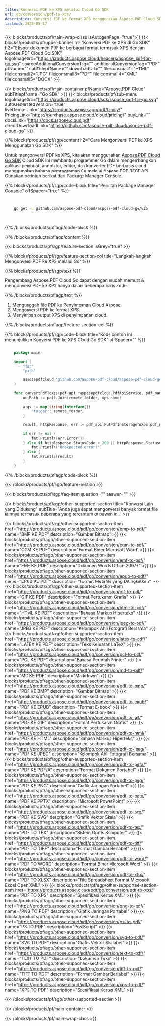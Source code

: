 ```yaml
---
title: Konversi PDF ke XPS melalui Cloud Go SDK
url: go/conversion/pdf-to-xps/
description: Konversi PDF ke format XPS menggunakan Aspose.PDF Cloud SDK untuk Go. Pertahankan integritas tata letak.
lastmod: 2025-05-17
---
```


{{< blocks/products/pf/main-wrap-class isAutogenPage="true">}}
{{< blocks/products/pf/upper-banner h1="Konversi PDF ke XPS di Go SDK" h2="Ekspor dokumen PDF ke berbagai format termasuk XPS dengan Aspose.PDF Cloud Go SDK" logoImageSrc="https://products.aspose.cloud/headers/aspose_pdf-for-go.svg" sourceAdditionalConversionTag="" additionalConversionTag="PDF" pfName="" subTitlepfName="" downloadUrl="" fileiconsmall1="HTML" fileiconsmall2="JPG" fileiconsmall3="PDF" fileiconsmall4="XML" fileiconsmall5="DOCX" >}}

{{< blocks/products/pf/main-container pfName="Aspose.PDF Cloud" subTitlepfName="Go SDK" >}}
{{< blocks/products/pf/sub-menu logoImageSrc="https://products.aspose.cloud/sdk/aspose_pdf-for-go.svg"
autoGeneratedVersion="true"
liveDemosLink="https://products.aspose.app/pdf/family/" PricingLink="https://purchase.aspose.cloud/cloud/pricing/" buyLink="" docsLink="https://docs.aspose.cloud/pdf"  directDownloadLink="https://github.com/aspose-pdf-cloud/aspose-pdf-cloud-go" >}}

{{% blocks/products/pf/agp/content h2="Cara Mengonversi PDF ke XPS Menggunakan Go SDK" %}}

Untuk mengonversi PDF ke XPS, kita akan menggunakan
[Aspose.PDF Cloud Go SDK](https://products.aspose.cloud/pdf/go/)
Cloud SDK ini membantu programmer Go dalam mengembangkan aplikasi pembuat, annotator, editor, dan konverter PDF berbasis cloud menggunakan bahasa pemrograman Go melalui Aspose.PDF REST API. Gunakan perintah berikut dari Package Manager Console.

{{% blocks/products/pf/agp/code-block title="Perintah Package Manager Console" offSpacer="true" %}}

```bash

     
    go get -u github.com/aspose-pdf-cloud/aspose-pdf-cloud-go/v25
     
     

```

{{% /blocks/products/pf/agp/code-block %}}

{{% /blocks/products/pf/agp/content %}}

{{< blocks/products/pf/agp/feature-section isGrey="true" >}}

{{% blocks/products/pf/agp/feature-section-col title="Langkah-langkah Mengonversi PDF ke XPS melalui Go" %}}

{{% blocks/products/pf/agp/text %}}

Pengembang Aspose.PDF Cloud Go dapat dengan mudah memuat & mengonversi PDF ke XPS hanya dalam beberapa baris kode.

{{% /blocks/products/pf/agp/text %}}

1. Mengunggah file PDF ke Penyimpanan Cloud Aspose.
1. Mengonversi PDF ke format XPS.
1. Menyimpan output XPS di penyimpanan cloud.

{{% /blocks/products/pf/agp/feature-section-col %}}

{{% blocks/products/pf/agp/code-block title="Kode contoh ini menunjukkan Konversi PDF ke XPS Cloud Go SDK" offSpacer="" %}}

```go

    package main

    import (
        "fmt"
        "path"

        asposepdfcloud "github.com/aspose-pdf-cloud/aspose-pdf-cloud-go/v25"
    )

    func convertPdfToXps(pdf_api *asposepdfcloud.PdfApiService, pdf_name string, xps_name string, remote_folder string) {
        outPath := path.Join(remote_folder, xps_name)

        args := map[string]interface{}{
            "folder": remote_folder,
        }

        result, httpResponse, err := pdf_api.PutPdfInStorageToXps(pdf_name, outPath, args)

        if err != nil {
            fmt.Println(err.Error())
        } else if httpResponse.StatusCode < 200 || httpResponse.StatusCode > 299 {
            fmt.Println("Unexpected error!")
        } else {
            fmt.Println(result)
        }
    }
```

{{% /blocks/products/pf/agp/code-block %}}

{{< /blocks/products/pf/agp/feature-section >}}

{{< blocks/products/pf/agp/faq-item question="" answer="" >}}

{{< blocks/products/pf/agp/other-supported-section title="Konversi Lain yang Didukung" subTitle="Anda juga dapat mengonversi banyak format file lainnya termasuk beberapa yang tercantum di bawah ini." >}}

{{< blocks/products/pf/agp/other-supported-section-item href="https://products.aspose.cloud/pdf/go/conversion/bmp-to-pdf/" name="BMP KE PDF" description="Gambar Bitmap" >}}
{{< blocks/products/pf/agp/other-supported-section-item href="https://products.aspose.cloud/pdf/go/conversion/cgm-to-pdf/" name="CGM KE PDF" description="Format Biner Microsoft Word" >}}
{{< blocks/products/pf/agp/other-supported-section-item href="https://products.aspose.cloud/pdf/go/conversion/emf-to-pdf/" name="EMF KE PDF" description="Dokumen Words Office 2007+" >}}
{{< blocks/products/pf/agp/other-supported-section-item href="https://products.aspose.cloud/pdf/go/conversion/epub-to-pdf/" name="EPUB KE PDF" description="Format Metafile yang Ditingkatkan" >}}
{{< blocks/products/pf/agp/other-supported-section-item href="https://products.aspose.cloud/pdf/go/conversion/gif-to-pdf/" name="GIF KE PDF" description="Format Pertukaran Grafis" >}}
{{< blocks/products/pf/agp/other-supported-section-item href="https://products.aspose.cloud/pdf/go/conversion/html-to-pdf/" name="HTML KE PDF" description="Bahasa Markup Hiperteks" >}}
{{< blocks/products/pf/agp/other-supported-section-item href="https://products.aspose.cloud/pdf/go/conversion/jpeg-to-pdf/" name="JPEG KE PDF" description="Kelompok Ahli Fotografi Bersama" >}}
{{< blocks/products/pf/agp/other-supported-section-item href="https://products.aspose.cloud/pdf/go/conversion/latex-to-pdf/" name="LATEX KE PDF" description="Teks Keluaran LaTeX" >}}
{{< blocks/products/pf/agp/other-supported-section-item href="https://products.aspose.cloud/pdf/go/conversion/pcl-to-pdf/" name="PCL KE PDF" description="Bahasa Perintah Printer" >}}
{{< blocks/products/pf/agp/other-supported-section-item href="https://products.aspose.cloud/pdf/go/conversion/md-to-pdf/" name="MD KE PDF" description="Markdown" >}}
{{< blocks/products/pf/agp/other-supported-section-item href="https://products.aspose.cloud/pdf/go/conversion/pdf-to-bmp/" name="PDF KE BMP" description="Gambar Bitmap" >}}
{{< blocks/products/pf/agp/other-supported-section-item href="https://products.aspose.cloud/pdf/go/conversion/pdf-to-epub/" name="PDF KE EPUB" description="Format E-book" >}}
{{< blocks/products/pf/agp/other-supported-section-item href="https://products.aspose.cloud/pdf/go/conversion/pdf-to-gif/" name="PDF KE GIF" description="Format Pertukaran Grafis" >}}
{{< blocks/products/pf/agp/other-supported-section-item href="https://products.aspose.cloud/pdf/go/conversion/pdf-to-html/" name="PDF KE HTML" description="Bahasa Markup Hiperteks" >}}
{{< blocks/products/pf/agp/other-supported-section-item href="https://products.aspose.cloud/pdf/go/conversion/pdf-to-jpeg/" name="PDF KE JPEG" description="Kelompok Ahli Fotografi Bersama" >}}
{{< blocks/products/pf/agp/other-supported-section-item href="https://products.aspose.cloud/pdf/go/conversion/pdf-to-pdfa/" name="PDF KE PDF/A" description="Format Dokumen Portabel" >}}
{{< blocks/products/pf/agp/other-supported-section-item href="https://products.aspose.cloud/pdf/go/conversion/pdf-to-png/" name="PDF KE PNG" description="Grafik Jaringan Portabel" >}}
{{< blocks/products/pf/agp/other-supported-section-item href="https://products.aspose.cloud/pdf/go/conversion/pdf-to-pptx/" name="PDF KE PPTX" description="Microsoft PowerPoint" >}}
{{< blocks/products/pf/agp/other-supported-section-item href="https://products.aspose.cloud/pdf/go/conversion/pdf-to-svg/" name="PDF KE SVG" description="Grafik Vektor Skala" >}}
{{< blocks/products/pf/agp/other-supported-section-item href="https://products.aspose.cloud/pdf/go/conversion/pdf-to-tex/" name="PDF TO TEX" description="Sistem Grafis Komputer" >}}
{{< blocks/products/pf/agp/other-supported-section-item href="https://products.aspose.cloud/pdf/go/conversion/pdf-to-tiff/" name="PDF TO TIFF" description="Format Gambar Berlabel" >}}
{{< blocks/products/pf/agp/other-supported-section-item href="https://products.aspose.cloud/pdf/go/conversion/pdf-to-word/" name="PDF TO WORD" description="Format Biner Microsoft Word" >}}
{{< blocks/products/pf/agp/other-supported-section-item href="https://products.aspose.cloud/pdf/go/conversion/pdf-to-xlsx/" name="PDF TO XLSX" description="File Spreadsheet Format Microsoft Excel Open XML" >}}
{{< blocks/products/pf/agp/other-supported-section-item href="https://products.aspose.cloud/pdf/go/conversion/pdf-to-xps/" name="PDF TO XPS" description="Spesifikasi Kertas XML" >}}
{{< blocks/products/pf/agp/other-supported-section-item href="https://products.aspose.cloud/pdf/go/conversion/png-to-pdf/" name="PNG TO PDF" description="Grafik Jaringan Portabel" >}}
{{< blocks/products/pf/agp/other-supported-section-item href="https://products.aspose.cloud/pdf/go/conversion/ps-to-pdf/" name="PS TO PDF" description="PostScript" >}}
{{< blocks/products/pf/agp/other-supported-section-item href="https://products.aspose.cloud/pdf/go/conversion/svg-to-pdf/" name="SVG TO PDF" description="Grafis Vektor Skalabel" >}}
{{< blocks/products/pf/agp/other-supported-section-item href="https://products.aspose.cloud/pdf/go/conversion/text-to-pdf/" name="TEXT TO PDF" description="Dokumen Teks" >}}
{{< blocks/products/pf/agp/other-supported-section-item href="https://products.aspose.cloud/pdf/go/conversion/tiff-to-pdf/" name="TIFF TO PDF" description="Format Gambar Berlabel" >}}
{{< blocks/products/pf/agp/other-supported-section-item href="https://products.aspose.cloud/pdf/go/conversion/xps-to-pdf/" name="XPS TO PDF" description="Spesifikasi Kertas XML" >}}

{{< /blocks/products/pf/agp/other-supported-section >}}

{{< /blocks/products/pf/main-container >}}

{{< /blocks/products/pf/main-wrap-class >}}

